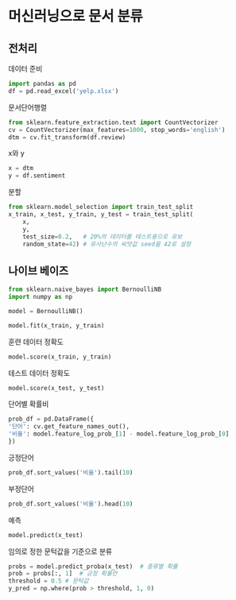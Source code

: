 # 머신러닝으로 문서 분류

## 전처리

데이터 준비

```python
import pandas as pd
df = pd.read_excel('yelp.xlsx')
```

문서단어행렬

```python
from sklearn.feature_extraction.text import CountVectorizer
cv = CountVectorizer(max_features=1000, stop_words='english')
dtm = cv.fit_transform(df.review)
```

x와 y

```python
x = dtm
y = df.sentiment
```

분할

```python
from sklearn.model_selection import train_test_split
x_train, x_test, y_train, y_test = train_test_split(
    x,
    y,
    test_size=0.2,   # 20%의 데이터를 테스트용으로 유보
    random_state=42) # 유사난수의 씨앗값 seed을 42로 설정
```

## 나이브 베이즈

```python
from sklearn.naive_bayes import BernoulliNB
import numpy as np

model = BernoulliNB()

model.fit(x_train, y_train)
```

훈련 데이터 정확도

```python
model.score(x_train, y_train)
```

테스트 데이터 정확도

```python
model.score(x_test, y_test)
```

단어별 확률비

```python
prob_df = pd.DataFrame({
'단어': cv.get_feature_names_out(),
'비율': model.feature_log_prob_[1] - model.feature_log_prob_[0]
})
```

긍정단어

```python
prob_df.sort_values('비율').tail(10)
```

부정단어

```python
prob_df.sort_values('비율').head(10)
```

예측

```python
model.predict(x_test)
```

임의로 정한 문턱값을 기준으로 분류

```python
probs = model.predict_proba(x_test)  # 종류별 확률 
prob = probs[:, 1]  # 긍정 확률만
threshold = 0.5 # 문턱값
y_pred = np.where(prob > threshold, 1, 0)
```
